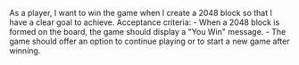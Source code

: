 As a player, I want to win the game when I create a 2048 block so that I have a clear goal to achieve.
    Acceptance criteria:
    - When a 2048 block is formed on the board, the game should display a "You Win" message.
    - The game should offer an option to continue playing or to start a new game after winning.
